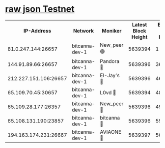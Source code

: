 [raw json Testnet](https://rpc-check.bcat.stavr.tech/bcat/rpc-bcat-result.json)
=


<table><tr><th>IP-Address</th><th>Network</th><th>Moniker</th><th>Latest Block Height</th><th>Earliest Block Height</th><th>Catching Up</th><th>Tx Index</th><th>Voting Power</th><th>Scan Time</th></tr><tr><td>81.0.247.144:26657</td><td>bitcanna-dev-1</td><td>New_peer 🟢</td><td>5639394</td><td>1</td><td>False</td><td>on</td><td>0</td><td>2023-12-23T12:11:53.937173545UTC</td></tr><tr><td>144.91.89.66:26657</td><td>bitcanna-dev-1</td><td>Pandora 🔴</td><td>5639396</td><td>3675711</td><td>False</td><td>on</td><td>2096387</td><td>2023-12-23T12:12:03.785434882UTC</td></tr><tr><td>212.227.151.106:26657</td><td>bitcanna-dev-1</td><td>El-Jay's 🔴</td><td>5639396</td><td>4670391</td><td>False</td><td>on</td><td>2218164</td><td>2023-12-23T12:12:00.735487360UTC</td></tr><tr><td>65.109.70.45:30657</td><td>bitcanna-dev-1</td><td>L0vd 🔴</td><td>5639394</td><td>4828155</td><td>False</td><td>on</td><td>7920</td><td>2023-12-23T12:11:54.253225839UTC</td></tr><tr><td>65.109.28.177:26357</td><td>bitcanna-dev-1</td><td>New_peer 🔴</td><td>5639396</td><td>4952911</td><td>False</td><td>on</td><td>2237067</td><td>2023-12-23T12:12:01.086833318UTC</td></tr><tr><td>65.108.131.190:23857</td><td>bitcanna-dev-1</td><td>bitcanna 🔴</td><td>5639396</td><td>5539396</td><td>False</td><td>off</td><td>82368</td><td>2023-12-23T12:12:01.416955450UTC</td></tr><tr><td>194.163.174.231:26667</td><td>bitcanna-dev-1</td><td>AVIAONE 🔴</td><td>5639397</td><td>5631141</td><td>False</td><td>on</td><td>1949865</td><td>2023-12-23T12:12:06.191035502UTC</td></tr></table>